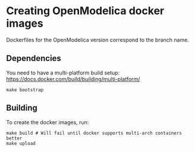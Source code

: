 # Creating OpenModelica docker images

Dockerfiles for the OpenModelica version correspond to the branch name.

## Dependencies

You need to have a multi-platform build setup: https://docs.docker.com/build/building/multi-platform/

```
make bootstrap
```

## Building

To create the docker images, run:

```
make build # Will fail until docker supports multi-arch containers better
make upload
```

